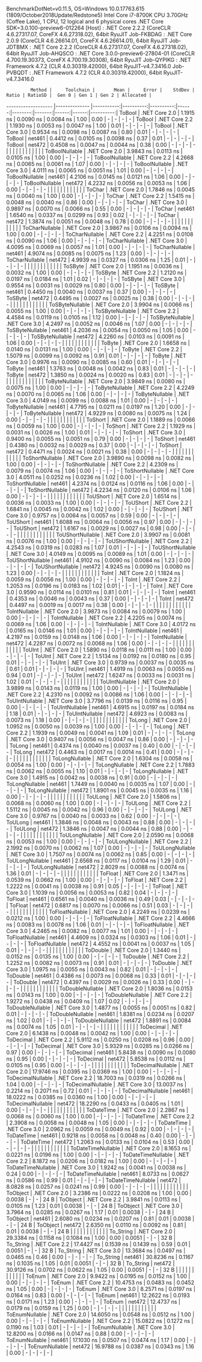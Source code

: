 
BenchmarkDotNet=v0.11.5, OS=Windows 10.0.17763.615 (1809/October2018Update/Redstone5)
Intel Core i7-8700K CPU 3.70GHz (Coffee Lake), 1 CPU, 12 logical and 6 physical cores
.NET Core SDK=3.0.100-preview6-012264
  [Host]     : .NET Core 2.2.2 (CoreCLR 4.6.27317.07, CoreFX 4.6.27318.02), 64bit RyuJIT
  Job-FKBDAG : .NET Core 2.0.9 (CoreCLR 4.6.26614.01, CoreFX 4.6.26614.01), 64bit RyuJIT
  Job-JDTBMX : .NET Core 2.2.2 (CoreCLR 4.6.27317.07, CoreFX 4.6.27318.02), 64bit RyuJIT
  Job-AHQSCO : .NET Core 3.0.0-preview6-27804-01 (CoreCLR 4.700.19.30373, CoreFX 4.700.19.30308), 64bit RyuJIT
  Job-QYPIKG : .NET Framework 4.7.2 (CLR 4.0.30319.42000), 64bit RyuJIT-v4.7.3416.0
  Job-PVBQDT : .NET Framework 4.7.2 (CLR 4.0.30319.42000), 64bit RyuJIT-v4.7.3416.0


             Method |     Toolchain |       Mean |     Error |    StdDev | Ratio | RatioSD |  Gen 0 | Gen 1 | Gen 2 | Allocated |
------------------- |-------------- |-----------:|----------:|----------:|------:|--------:|-------:|------:|------:|----------:|
             ToBool | .NET Core 2.0 |  1.1915 ns | 0.0090 ns | 0.0084 ns |  1.00 |    0.00 |      - |     - |     - |         - |
             ToBool | .NET Core 2.2 |  1.1930 ns | 0.0053 ns | 0.0047 ns |  1.00 |    0.01 |      - |     - |     - |         - |
             ToBool | .NET Core 3.0 |  0.9534 ns | 0.0098 ns | 0.0087 ns |  0.80 |    0.01 |      - |     - |     - |         - |
             ToBool |        net461 |  0.4412 ns | 0.0105 ns | 0.0098 ns |  0.37 |    0.01 |      - |     - |     - |         - |
             ToBool |        net472 |  0.4508 ns | 0.0047 ns | 0.0044 ns |  0.38 |    0.00 |      - |     - |     - |         - |
                    |               |            |           |           |       |         |        |       |       |           |
     ToBoolNullable | .NET Core 2.0 |  3.9843 ns | 0.0113 ns | 0.0105 ns |  1.00 |    0.00 |      - |     - |     - |         - |
     ToBoolNullable | .NET Core 2.2 |  4.2668 ns | 0.0065 ns | 0.0061 ns |  1.07 |    0.00 |      - |     - |     - |         - |
     ToBoolNullable | .NET Core 3.0 |  4.0111 ns | 0.0065 ns | 0.0051 ns |  1.01 |    0.00 |      - |     - |     - |         - |
     ToBoolNullable |        net461 |  4.2106 ns | 0.0145 ns | 0.0121 ns |  1.06 |    0.00 |      - |     - |     - |         - |
     ToBoolNullable |        net472 |  4.2232 ns | 0.0056 ns | 0.0053 ns |  1.06 |    0.00 |      - |     - |     - |         - |
                    |               |            |           |           |       |         |        |       |       |           |
             ToChar | .NET Core 2.0 |  1.7846 ns | 0.0045 ns | 0.0040 ns |  1.00 |    0.00 |      - |     - |     - |         - |
             ToChar | .NET Core 2.2 |  1.5415 ns | 0.0048 ns | 0.0040 ns |  0.86 |    0.00 |      - |     - |     - |         - |
             ToChar | .NET Core 3.0 |  0.9897 ns | 0.0070 ns | 0.0066 ns |  0.55 |    0.00 |      - |     - |     - |         - |
             ToChar |        net461 |  1.6540 ns | 0.0337 ns | 0.0299 ns |  0.93 |    0.02 |      - |     - |     - |         - |
             ToChar |        net472 |  1.3874 ns | 0.0051 ns | 0.0048 ns |  0.78 |    0.00 |      - |     - |     - |         - |
                    |               |            |           |           |       |         |        |       |       |           |
     ToCharNullable | .NET Core 2.0 |  3.9867 ns | 0.0106 ns | 0.0094 ns |  1.00 |    0.00 |      - |     - |     - |         - |
     ToCharNullable | .NET Core 2.2 |  4.2251 ns | 0.0108 ns | 0.0090 ns |  1.06 |    0.00 |      - |     - |     - |         - |
     ToCharNullable | .NET Core 3.0 |  4.0095 ns | 0.0069 ns | 0.0057 ns |  1.01 |    0.00 |      - |     - |     - |         - |
     ToCharNullable |        net461 |  4.9074 ns | 0.0085 ns | 0.0075 ns |  1.23 |    0.00 |      - |     - |     - |         - |
     ToCharNullable |        net472 |  4.9939 ns | 0.0327 ns | 0.0306 ns |  1.25 |    0.01 |      - |     - |     - |         - |
                    |               |            |           |           |       |         |        |       |       |           |
            ToSByte | .NET Core 2.0 |  1.1951 ns | 0.0036 ns | 0.0032 ns |  1.00 |    0.00 |      - |     - |     - |         - |
            ToSByte | .NET Core 2.2 |  1.2120 ns | 0.0197 ns | 0.0184 ns |  1.01 |    0.02 |      - |     - |     - |         - |
            ToSByte | .NET Core 3.0 |  0.9554 ns | 0.0031 ns | 0.0029 ns |  0.80 |    0.00 |      - |     - |     - |         - |
            ToSByte |        net461 |  0.4450 ns | 0.0040 ns | 0.0037 ns |  0.37 |    0.00 |      - |     - |     - |         - |
            ToSByte |        net472 |  0.4495 ns | 0.0027 ns | 0.0025 ns |  0.38 |    0.00 |      - |     - |     - |         - |
                    |               |            |           |           |       |         |        |       |       |           |
    ToSByteNullable | .NET Core 2.0 |  3.9904 ns | 0.0066 ns | 0.0055 ns |  1.00 |    0.00 |      - |     - |     - |         - |
    ToSByteNullable | .NET Core 2.2 |  4.4584 ns | 0.0119 ns | 0.0105 ns |  1.12 |    0.00 |      - |     - |     - |         - |
    ToSByteNullable | .NET Core 3.0 |  4.2497 ns | 0.0052 ns | 0.0046 ns |  1.07 |    0.00 |      - |     - |     - |         - |
    ToSByteNullable |        net461 |  4.2036 ns | 0.0054 ns | 0.0050 ns |  1.05 |    0.00 |      - |     - |     - |         - |
    ToSByteNullable |        net472 |  4.2260 ns | 0.0103 ns | 0.0091 ns |  1.06 |    0.00 |      - |     - |     - |         - |
                    |               |            |           |           |       |         |        |       |       |           |
             ToByte | .NET Core 2.0 |  1.6658 ns | 0.0140 ns | 0.0131 ns |  1.00 |    0.00 |      - |     - |     - |         - |
             ToByte | .NET Core 2.2 |  1.5079 ns | 0.0099 ns | 0.0092 ns |  0.91 |    0.01 |      - |     - |     - |         - |
             ToByte | .NET Core 3.0 |  0.9976 ns | 0.0090 ns | 0.0085 ns |  0.60 |    0.01 |      - |     - |     - |         - |
             ToByte |        net461 |  1.3763 ns | 0.0048 ns | 0.0042 ns |  0.83 |    0.01 |      - |     - |     - |         - |
             ToByte |        net472 |  1.3850 ns | 0.0024 ns | 0.0020 ns |  0.83 |    0.01 |      - |     - |     - |         - |
                    |               |            |           |           |       |         |        |       |       |           |
     ToByteNullable | .NET Core 2.0 |  3.9849 ns | 0.0080 ns | 0.0075 ns |  1.00 |    0.00 |      - |     - |     - |         - |
     ToByteNullable | .NET Core 2.2 |  4.2249 ns | 0.0070 ns | 0.0065 ns |  1.06 |    0.00 |      - |     - |     - |         - |
     ToByteNullable | .NET Core 3.0 |  4.0149 ns | 0.0099 ns | 0.0088 ns |  1.01 |    0.00 |      - |     - |     - |         - |
     ToByteNullable |        net461 |  4.7795 ns | 0.0211 ns | 0.0197 ns |  1.20 |    0.00 |      - |     - |     - |         - |
     ToByteNullable |        net472 |  4.9229 ns | 0.0080 ns | 0.0075 ns |  1.24 |    0.00 |      - |     - |     - |         - |
                    |               |            |           |           |       |         |        |       |       |           |
            ToShort | .NET Core 2.0 |  1.1889 ns | 0.0066 ns | 0.0059 ns |  1.00 |    0.00 |      - |     - |     - |         - |
            ToShort | .NET Core 2.2 |  1.1929 ns | 0.0031 ns | 0.0026 ns |  1.00 |    0.01 |      - |     - |     - |         - |
            ToShort | .NET Core 3.0 |  0.9400 ns | 0.0055 ns | 0.0051 ns |  0.79 |    0.00 |      - |     - |     - |         - |
            ToShort |        net461 |  0.4380 ns | 0.0032 ns | 0.0029 ns |  0.37 |    0.00 |      - |     - |     - |         - |
            ToShort |        net472 |  0.4471 ns | 0.0024 ns | 0.0021 ns |  0.38 |    0.00 |      - |     - |     - |         - |
                    |               |            |           |           |       |         |        |       |       |           |
    ToShortNullable | .NET Core 2.0 |  3.9890 ns | 0.0098 ns | 0.0082 ns |  1.00 |    0.00 |      - |     - |     - |         - |
    ToShortNullable | .NET Core 2.2 |  4.2309 ns | 0.0079 ns | 0.0074 ns |  1.06 |    0.00 |      - |     - |     - |         - |
    ToShortNullable | .NET Core 3.0 |  4.0511 ns | 0.0252 ns | 0.0236 ns |  1.02 |    0.00 |      - |     - |     - |         - |
    ToShortNullable |        net461 |  4.2374 ns | 0.0124 ns | 0.0116 ns |  1.06 |    0.00 |      - |     - |     - |         - |
    ToShortNullable |        net472 |  4.2234 ns | 0.0120 ns | 0.0106 ns |  1.06 |    0.00 |      - |     - |     - |         - |
                    |               |            |           |           |       |         |        |       |       |           |
           ToUShort | .NET Core 2.0 |  1.6514 ns | 0.0036 ns | 0.0033 ns |  1.00 |    0.00 |      - |     - |     - |         - |
           ToUShort | .NET Core 2.2 |  1.6841 ns | 0.0045 ns | 0.0042 ns |  1.02 |    0.00 |      - |     - |     - |         - |
           ToUShort | .NET Core 3.0 |  0.9757 ns | 0.0064 ns | 0.0057 ns |  0.59 |    0.00 |      - |     - |     - |         - |
           ToUShort |        net461 |  1.6088 ns | 0.0064 ns | 0.0056 ns |  0.97 |    0.00 |      - |     - |     - |         - |
           ToUShort |        net472 |  1.6167 ns | 0.0029 ns | 0.0027 ns |  0.98 |    0.00 |      - |     - |     - |         - |
                    |               |            |           |           |       |         |        |       |       |           |
   ToUShortNullable | .NET Core 2.0 |  3.9907 ns | 0.0081 ns | 0.0076 ns |  1.00 |    0.00 |      - |     - |     - |         - |
   ToUShortNullable | .NET Core 2.2 |  4.2543 ns | 0.0319 ns | 0.0283 ns |  1.07 |    0.01 |      - |     - |     - |         - |
   ToUShortNullable | .NET Core 3.0 |  4.0149 ns | 0.0095 ns | 0.0089 ns |  1.01 |    0.00 |      - |     - |     - |         - |
   ToUShortNullable |        net461 |  4.9102 ns | 0.0090 ns | 0.0084 ns |  1.23 |    0.00 |      - |     - |     - |         - |
   ToUShortNullable |        net472 |  4.9245 ns | 0.0090 ns | 0.0080 ns |  1.23 |    0.00 |      - |     - |     - |         - |
                    |               |            |           |           |       |         |        |       |       |           |
              ToInt | .NET Core 2.0 |  1.1824 ns | 0.0059 ns | 0.0056 ns |  1.00 |    0.00 |      - |     - |     - |         - |
              ToInt | .NET Core 2.2 |  1.2053 ns | 0.0196 ns | 0.0183 ns |  1.02 |    0.01 |      - |     - |     - |         - |
              ToInt | .NET Core 3.0 |  0.9590 ns | 0.0114 ns | 0.0101 ns |  0.81 |    0.01 |      - |     - |     - |         - |
              ToInt |        net461 |  0.4353 ns | 0.0046 ns | 0.0043 ns |  0.37 |    0.00 |      - |     - |     - |         - |
              ToInt |        net472 |  0.4497 ns | 0.0019 ns | 0.0017 ns |  0.38 |    0.00 |      - |     - |     - |         - |
                    |               |            |           |           |       |         |        |       |       |           |
      ToIntNullable | .NET Core 2.0 |  3.9873 ns | 0.0084 ns | 0.0079 ns |  1.00 |    0.00 |      - |     - |     - |         - |
      ToIntNullable | .NET Core 2.2 |  4.2205 ns | 0.0074 ns | 0.0069 ns |  1.06 |    0.00 |      - |     - |     - |         - |
      ToIntNullable | .NET Core 3.0 |  4.0172 ns | 0.0165 ns | 0.0146 ns |  1.01 |    0.00 |      - |     - |     - |         - |
      ToIntNullable |        net461 |  4.2197 ns | 0.0159 ns | 0.0148 ns |  1.06 |    0.00 |      - |     - |     - |         - |
      ToIntNullable |        net472 |  4.2287 ns | 0.0072 ns | 0.0068 ns |  1.06 |    0.00 |      - |     - |     - |         - |
                    |               |            |           |           |       |         |        |       |       |           |
             ToUInt | .NET Core 2.0 |  1.5890 ns | 0.0118 ns | 0.0111 ns |  1.00 |    0.00 |      - |     - |     - |         - |
             ToUInt | .NET Core 2.2 |  1.5134 ns | 0.0192 ns | 0.0180 ns |  0.95 |    0.01 |      - |     - |     - |         - |
             ToUInt | .NET Core 3.0 |  0.9739 ns | 0.0037 ns | 0.0035 ns |  0.61 |    0.01 |      - |     - |     - |         - |
             ToUInt |        net461 |  1.4919 ns | 0.0063 ns | 0.0055 ns |  0.94 |    0.01 |      - |     - |     - |         - |
             ToUInt |        net472 |  1.6247 ns | 0.0033 ns | 0.0031 ns |  1.02 |    0.01 |      - |     - |     - |         - |
                    |               |            |           |           |       |         |        |       |       |           |
     ToUIntNullable | .NET Core 2.0 |  3.9899 ns | 0.0143 ns | 0.0119 ns |  1.00 |    0.00 |      - |     - |     - |         - |
     ToUIntNullable | .NET Core 2.2 |  4.2310 ns | 0.0092 ns | 0.0086 ns |  1.06 |    0.00 |      - |     - |     - |         - |
     ToUIntNullable | .NET Core 3.0 |  3.7796 ns | 0.0139 ns | 0.0116 ns |  0.95 |    0.00 |      - |     - |     - |         - |
     ToUIntNullable |        net461 |  4.6915 ns | 0.0197 ns | 0.0184 ns |  1.18 |    0.01 |      - |     - |     - |         - |
     ToUIntNullable |        net472 |  4.6923 ns | 0.0083 ns | 0.0073 ns |  1.18 |    0.00 |      - |     - |     - |         - |
                    |               |            |           |           |       |         |        |       |       |           |
             ToLong | .NET Core 2.0 |  1.0952 ns | 0.0050 ns | 0.0039 ns |  1.00 |    0.00 |      - |     - |     - |         - |
             ToLong | .NET Core 2.2 |  1.1939 ns | 0.0049 ns | 0.0041 ns |  1.09 |    0.01 |      - |     - |     - |         - |
             ToLong | .NET Core 3.0 |  0.9407 ns | 0.0056 ns | 0.0047 ns |  0.86 |    0.00 |      - |     - |     - |         - |
             ToLong |        net461 |  0.4374 ns | 0.0040 ns | 0.0037 ns |  0.40 |    0.00 |      - |     - |     - |         - |
             ToLong |        net472 |  0.4463 ns | 0.0017 ns | 0.0014 ns |  0.41 |    0.00 |      - |     - |     - |         - |
                    |               |            |           |           |       |         |        |       |       |           |
     ToLongNullable | .NET Core 2.0 |  1.6304 ns | 0.0058 ns | 0.0054 ns |  1.00 |    0.00 |      - |     - |     - |         - |
     ToLongNullable | .NET Core 2.2 |  1.7883 ns | 0.0062 ns | 0.0055 ns |  1.10 |    0.01 |      - |     - |     - |         - |
     ToLongNullable | .NET Core 3.0 |  1.4915 ns | 0.0042 ns | 0.0038 ns |  0.91 |    0.00 |      - |     - |     - |         - |
     ToLongNullable |        net461 |  1.7449 ns | 0.0040 ns | 0.0035 ns |  1.07 |    0.00 |      - |     - |     - |         - |
     ToLongNullable |        net472 |  1.8901 ns | 0.0045 ns | 0.0035 ns |  1.16 |    0.00 |      - |     - |     - |         - |
                    |               |            |           |           |       |         |        |       |       |           |
            ToULong | .NET Core 2.0 |  1.5806 ns | 0.0068 ns | 0.0060 ns |  1.00 |    0.00 |      - |     - |     - |         - |
            ToULong | .NET Core 2.2 |  1.5112 ns | 0.0045 ns | 0.0042 ns |  0.96 |    0.00 |      - |     - |     - |         - |
            ToULong | .NET Core 3.0 |  0.9767 ns | 0.0040 ns | 0.0033 ns |  0.62 |    0.00 |      - |     - |     - |         - |
            ToULong |        net461 |  1.3846 ns | 0.0048 ns | 0.0043 ns |  0.88 |    0.00 |      - |     - |     - |         - |
            ToULong |        net472 |  1.3846 ns | 0.0047 ns | 0.0044 ns |  0.88 |    0.00 |      - |     - |     - |         - |
                    |               |            |           |           |       |         |        |       |       |           |
    ToULongNullable | .NET Core 2.0 |  2.0590 ns | 0.0068 ns | 0.0053 ns |  1.00 |    0.00 |      - |     - |     - |         - |
    ToULongNullable | .NET Core 2.2 |  2.1992 ns | 0.0070 ns | 0.0062 ns |  1.07 |    0.00 |      - |     - |     - |         - |
    ToULongNullable | .NET Core 3.0 |  1.7507 ns | 0.0074 ns | 0.0062 ns |  0.85 |    0.00 |      - |     - |     - |         - |
    ToULongNullable |        net461 |  2.6568 ns | 0.0117 ns | 0.0104 ns |  1.29 |    0.01 |      - |     - |     - |         - |
    ToULongNullable |        net472 |  2.8029 ns | 0.0088 ns | 0.0074 ns |  1.36 |    0.01 |      - |     - |     - |         - |
                    |               |            |           |           |       |         |        |       |       |           |
            ToFloat | .NET Core 2.0 |  1.3471 ns | 0.0539 ns | 0.0662 ns |  1.00 |    0.00 |      - |     - |     - |         - |
            ToFloat | .NET Core 2.2 |  1.2222 ns | 0.0041 ns | 0.0038 ns |  0.91 |    0.05 |      - |     - |     - |         - |
            ToFloat | .NET Core 3.0 |  1.1039 ns | 0.0056 ns | 0.0053 ns |  0.82 |    0.04 |      - |     - |     - |         - |
            ToFloat |        net461 |  0.6561 ns | 0.0040 ns | 0.0036 ns |  0.49 |    0.03 |      - |     - |     - |         - |
            ToFloat |        net472 |  0.6817 ns | 0.0070 ns | 0.0066 ns |  0.51 |    0.03 |      - |     - |     - |         - |
                    |               |            |           |           |       |         |        |       |       |           |
    ToFloatNullable | .NET Core 2.0 |  4.2249 ns | 0.0239 ns | 0.0212 ns |  1.00 |    0.00 |      - |     - |     - |         - |
    ToFloatNullable | .NET Core 2.2 |  4.4666 ns | 0.0083 ns | 0.0078 ns |  1.06 |    0.01 |      - |     - |     - |         - |
    ToFloatNullable | .NET Core 3.0 |  4.2465 ns | 0.0082 ns | 0.0077 ns |  1.01 |    0.00 |      - |     - |     - |         - |
    ToFloatNullable |        net461 |  4.4609 ns | 0.0324 ns | 0.0303 ns |  1.06 |    0.01 |      - |     - |     - |         - |
    ToFloatNullable |        net472 |  4.4552 ns | 0.0041 ns | 0.0037 ns |  1.05 |    0.01 |      - |     - |     - |         - |
                    |               |            |           |           |       |         |        |       |       |           |
           ToDouble | .NET Core 2.0 |  1.3440 ns | 0.0152 ns | 0.0135 ns |  1.00 |    0.00 |      - |     - |     - |         - |
           ToDouble | .NET Core 2.2 |  1.2252 ns | 0.0082 ns | 0.0073 ns |  0.91 |    0.01 |      - |     - |     - |         - |
           ToDouble | .NET Core 3.0 |  1.0975 ns | 0.0055 ns | 0.0043 ns |  0.82 |    0.01 |      - |     - |     - |         - |
           ToDouble |        net461 |  0.4386 ns | 0.0073 ns | 0.0068 ns |  0.33 |    0.01 |      - |     - |     - |         - |
           ToDouble |        net472 |  0.4397 ns | 0.0029 ns | 0.0026 ns |  0.33 |    0.00 |      - |     - |     - |         - |
                    |               |            |           |           |       |         |        |       |       |           |
   ToDoubleNullable | .NET Core 2.0 |  1.8036 ns | 0.0153 ns | 0.0143 ns |  1.00 |    0.00 |      - |     - |     - |         - |
   ToDoubleNullable | .NET Core 2.2 |  1.9272 ns | 0.0438 ns | 0.0409 ns |  1.07 |    0.02 |      - |     - |     - |         - |
   ToDoubleNullable | .NET Core 3.0 |  1.4877 ns | 0.0055 ns | 0.0051 ns |  0.82 |    0.01 |      - |     - |     - |         - |
   ToDoubleNullable |        net461 |  1.8381 ns | 0.0234 ns | 0.0207 ns |  1.02 |    0.01 |      - |     - |     - |         - |
   ToDoubleNullable |        net472 |  1.8891 ns | 0.0084 ns | 0.0074 ns |  1.05 |    0.01 |      - |     - |     - |         - |
                    |               |            |           |           |       |         |        |       |       |           |
          ToDecimal | .NET Core 2.0 |  6.1438 ns | 0.0048 ns | 0.0042 ns |  1.00 |    0.00 |      - |     - |     - |         - |
          ToDecimal | .NET Core 2.2 |  5.9112 ns | 0.0250 ns | 0.0208 ns |  0.96 |    0.00 |      - |     - |     - |         - |
          ToDecimal | .NET Core 3.0 |  5.9329 ns | 0.0285 ns | 0.0266 ns |  0.97 |    0.00 |      - |     - |     - |         - |
          ToDecimal |        net461 |  5.8438 ns | 0.0090 ns | 0.0080 ns |  0.95 |    0.00 |      - |     - |     - |         - |
          ToDecimal |        net472 |  5.8538 ns | 0.0112 ns | 0.0105 ns |  0.95 |    0.00 |      - |     - |     - |         - |
                    |               |            |           |           |       |         |        |       |       |           |
  ToDecimalNullable | .NET Core 2.0 | 17.9746 ns | 0.0395 ns | 0.0369 ns |  1.00 |    0.00 |      - |     - |     - |         - |
  ToDecimalNullable | .NET Core 2.2 | 18.7003 ns | 0.0319 ns | 0.0266 ns |  1.04 |    0.00 |      - |     - |     - |         - |
  ToDecimalNullable | .NET Core 3.0 | 13.0037 ns | 0.2214 ns | 0.2071 ns |  0.72 |    0.01 |      - |     - |     - |         - |
  ToDecimalNullable |        net461 | 18.0222 ns | 0.0385 ns | 0.0360 ns |  1.00 |    0.00 |      - |     - |     - |         - |
  ToDecimalNullable |        net472 | 18.2290 ns | 0.0433 ns | 0.0405 ns |  1.01 |    0.00 |      - |     - |     - |         - |
                    |               |            |           |           |       |         |        |       |       |           |
         ToDateTime | .NET Core 2.0 |  2.2867 ns | 0.0068 ns | 0.0060 ns |  1.00 |    0.00 |      - |     - |     - |         - |
         ToDateTime | .NET Core 2.2 |  2.3908 ns | 0.0058 ns | 0.0048 ns |  1.05 |    0.00 |      - |     - |     - |         - |
         ToDateTime | .NET Core 3.0 |  2.0962 ns | 0.0059 ns | 0.0049 ns |  0.92 |    0.00 |      - |     - |     - |         - |
         ToDateTime |        net461 |  0.9218 ns | 0.0058 ns | 0.0048 ns |  0.40 |    0.00 |      - |     - |     - |         - |
         ToDateTime |        net472 |  1.2063 ns | 0.0133 ns | 0.0104 ns |  0.53 |    0.00 |      - |     - |     - |         - |
                    |               |            |           |           |       |         |        |       |       |           |
 ToDateTimeNullable | .NET Core 2.0 |  8.1653 ns | 0.0221 ns | 0.0196 ns |  1.00 |    0.00 |      - |     - |     - |         - |
 ToDateTimeNullable | .NET Core 2.2 |  8.1872 ns | 0.0206 ns | 0.0182 ns |  1.00 |    0.00 |      - |     - |     - |         - |
 ToDateTimeNullable | .NET Core 3.0 |  1.9242 ns | 0.0041 ns | 0.0038 ns |  0.24 |    0.00 |      - |     - |     - |         - |
 ToDateTimeNullable |        net461 |  8.0733 ns | 0.0627 ns | 0.0586 ns |  0.99 |    0.01 |      - |     - |     - |         - |
 ToDateTimeNullable |        net472 |  8.0828 ns | 0.0257 ns | 0.0241 ns |  0.99 |    0.00 |      - |     - |     - |         - |
                    |               |            |           |           |       |         |        |       |       |           |
           ToObject | .NET Core 2.0 |  3.2386 ns | 0.0222 ns | 0.0208 ns |  1.00 |    0.00 | 0.0038 |     - |     - |      24 B |
           ToObject | .NET Core 2.2 |  3.9841 ns | 0.0113 ns | 0.0105 ns |  1.23 |    0.01 | 0.0038 |     - |     - |      24 B |
           ToObject | .NET Core 3.0 |  3.7964 ns | 0.0285 ns | 0.0267 ns |  1.17 |    0.01 | 0.0038 |     - |     - |      24 B |
           ToObject |        net461 |  2.6080 ns | 0.0234 ns | 0.0207 ns |  0.81 |    0.01 | 0.0038 |     - |     - |      24 B |
           ToObject |        net472 |  2.6350 ns | 0.0110 ns | 0.0092 ns |  0.81 |    0.01 | 0.0038 |     - |     - |      24 B |
                    |               |            |           |           |       |         |        |       |       |           |
          To_String | .NET Core 2.0 | 29.3384 ns | 0.1158 ns | 0.1084 ns |  1.00 |    0.00 | 0.0051 |     - |     - |      32 B |
          To_String | .NET Core 2.2 | 17.4427 ns | 0.1539 ns | 0.1439 ns |  0.59 |    0.01 | 0.0051 |     - |     - |      32 B |
          To_String | .NET Core 3.0 | 13.3684 ns | 0.0497 ns | 0.0465 ns |  0.46 |    0.00 |      - |     - |     - |         - |
          To_String |        net461 | 30.8236 ns | 0.1167 ns | 0.1035 ns |  1.05 |    0.01 | 0.0051 |     - |     - |      32 B |
          To_String |        net472 | 30.9126 ns | 0.0702 ns | 0.0622 ns |  1.05 |    0.00 | 0.0051 |     - |     - |      32 B |
                    |               |            |           |           |       |         |        |       |       |           |
             ToEnum | .NET Core 2.0 |  9.9422 ns | 0.0195 ns | 0.0152 ns |  1.00 |    0.00 |      - |     - |     - |         - |
             ToEnum | .NET Core 2.2 | 10.4753 ns | 0.0483 ns | 0.0452 ns |  1.05 |    0.00 |      - |     - |     - |         - |
             ToEnum | .NET Core 3.0 |  8.2571 ns | 0.0197 ns | 0.0164 ns |  0.83 |    0.00 |      - |     - |     - |         - |
             ToEnum |        net461 | 12.2622 ns | 0.0193 ns | 0.0171 ns |  1.23 |    0.00 |      - |     - |     - |         - |
             ToEnum |        net472 | 12.4737 ns | 0.0179 ns | 0.0159 ns |  1.25 |    0.00 |      - |     - |     - |         - |
                    |               |            |           |           |       |         |        |       |       |           |
     ToEnumNullable | .NET Core 2.0 | 14.6050 ns | 0.0548 ns | 0.0512 ns |  1.00 |    0.00 |      - |     - |     - |         - |
     ToEnumNullable | .NET Core 2.2 | 15.0822 ns | 0.1272 ns | 0.1190 ns |  1.03 |    0.01 |      - |     - |     - |         - |
     ToEnumNullable | .NET Core 3.0 | 12.8200 ns | 0.0166 ns | 0.0147 ns |  0.88 |    0.00 |      - |     - |     - |         - |
     ToEnumNullable |        net461 | 17.1030 ns | 0.0507 ns | 0.0474 ns |  1.17 |    0.00 |      - |     - |     - |         - |
     ToEnumNullable |        net472 | 16.9788 ns | 0.0387 ns | 0.0343 ns |  1.16 |    0.00 |      - |     - |     - |         - |
